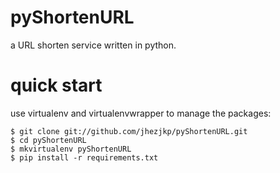 pyShortenURL
===

a URL shorten service written in python.


quick start
===
use virtualenv and virtualenvwrapper to manage the packages:

	$ git clone git://github.com/jhezjkp/pyShortenURL.git
	$ cd pyShortenURL
	$ mkvirtualenv pyShortenURL
	$ pip install -r requirements.txt

